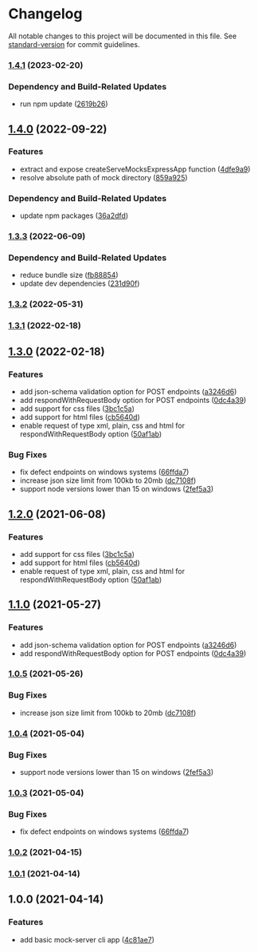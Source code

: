 # Changelog

All notable changes to this project will be documented in this file. See [standard-version](https://github.com/conventional-changelog/standard-version) for commit guidelines.

### [1.4.1](https://github.com/diva-e/servemocks/compare/v1.4.0...v1.4.1) (2023-02-20)


### Dependency and Build-Related Updates

* run npm update ([2619b26](https://github.com/diva-e/servemocks/commit/2619b26ee94d449cc6785229c8c900e39d8e8e8a))

## [1.4.0](https://github.com/diva-e/servemocks/compare/v1.3.3...v1.4.0) (2022-09-22)


### Features

* extract and expose createServeMocksExpressApp function ([4dfe9a9](https://github.com/diva-e/servemocks/commit/4dfe9a9eab2535c5db8ea47899cbf427c004fd1d))
* resolve absolute path of mock directory ([859a925](https://github.com/diva-e/servemocks/commit/859a925ce33c5a47ae4050c6a75cdac9d7d7bbd0))


### Dependency and Build-Related Updates

* update npm packages ([36a2dfd](https://github.com/diva-e/servemocks/commit/36a2dfdd8093221555baefa7ab62409518dfa7c9))

### [1.3.3](https://github.com/diva-e/servemocks/compare/v1.3.2...v1.3.3) (2022-06-09)


### Dependency and Build-Related Updates

* reduce bundle size ([fb88854](https://github.com/diva-e/servemocks/commit/fb888543e7049fd2db0e2853902dcb431ddb9da8))
* update dev dependencies ([231d90f](https://github.com/diva-e/servemocks/commit/231d90fa29baad0206141c03aefe8dc5180e16c3))

### [1.3.2](https://github.com/diva-e/servemocks/compare/v1.3.1...v1.3.2) (2022-05-31)

### [1.3.1](https://github.com/diva-e/servemocks/compare/v1.3.0...v1.3.1) (2022-02-18)

## [1.3.0](https://github.com/diva-e/servemocks/compare/v1.0.0...v1.3.0) (2022-02-18)


### Features

* add json-schema validation option for POST endpoints ([a3246d6](https://github.com/diva-e/servemocks/commit/a3246d68023c5b5304461635bd7f646a94d7cd4e))
* add respondWithRequestBody option for POST endpoints ([0dc4a39](https://github.com/diva-e/servemocks/commit/0dc4a394dbac02287ef1fe350f734ecff40fdbf0))
* add support for css files ([3bc1c5a](https://github.com/diva-e/servemocks/commit/3bc1c5a0fa2e805b3f8446c8ac40140b4e93e230))
* add support for html files ([cb5640d](https://github.com/diva-e/servemocks/commit/cb5640d4e724cf873819a3cc9d46ea8749fc6f48))
* enable request of type xml, plain, css and html  for respondWithRequestBody option ([50af1ab](https://github.com/diva-e/servemocks/commit/50af1ab7ccfe2ab90a3ba3ce6fe926be3a28bfaa))


### Bug Fixes

* fix defect endpoints on windows systems ([66ffda7](https://github.com/diva-e/servemocks/commit/66ffda707174efd8a6720b291392873d709ffa2c))
* increase json size limit from 100kb to 20mb ([dc7108f](https://github.com/diva-e/servemocks/commit/dc7108f8d93e7ab2cac6e6e534f18ba173c660e7))
* support node versions lower than 15 on windows ([2fef5a3](https://github.com/diva-e/servemocks/commit/2fef5a37c65d05eaa29664c8e3f5e039836947cf))

## [1.2.0](https://github.com/diva-e/servemocks/compare/v1.1.0...v1.2.0) (2021-06-08)

### Features

* add support for css files ([3bc1c5a](https://github.com/diva-e/servemocks/commit/3bc1c5a0fa2e805b3f8446c8ac40140b4e93e230))
* add support for html files ([cb5640d](https://github.com/diva-e/servemocks/commit/cb5640d4e724cf873819a3cc9d46ea8749fc6f48))
* enable request of type xml, plain, css and html  for respondWithRequestBody option ([50af1ab](https://github.com/diva-e/servemocks/commit/50af1ab7ccfe2ab90a3ba3ce6fe926be3a28bfaa))

## [1.1.0](https://github.com/diva-e/servemocks/compare/v1.0.5...v1.1.0) (2021-05-27)

### Features

* add json-schema validation option for POST endpoints ([a3246d6](https://github.com/diva-e/servemocks/commit/a3246d68023c5b5304461635bd7f646a94d7cd4e))
* add respondWithRequestBody option for POST endpoints ([0dc4a39](https://github.com/diva-e/servemocks/commit/0dc4a394dbac02287ef1fe350f734ecff40fdbf0))

### [1.0.5](https://github.com/diva-e/servemocks/compare/v1.0.4...v1.0.5) (2021-05-26)

### Bug Fixes

* increase json size limit from 100kb to 20mb ([dc7108f](https://github.com/diva-e/servemocks/commit/dc7108f8d93e7ab2cac6e6e534f18ba173c660e7))

### [1.0.4](https://github.com/diva-e/servemocks/compare/v1.0.3...v1.0.4) (2021-05-04)

### Bug Fixes

* support node versions lower than 15 on windows ([2fef5a3](https://github.com/diva-e/servemocks/commit/2fef5a37c65d05eaa29664c8e3f5e039836947cf))

### [1.0.3](https://github.com/diva-e/servemocks/compare/v1.0.2...v1.0.3) (2021-05-04)

### Bug Fixes

* fix defect endpoints on windows systems ([66ffda7](https://github.com/diva-e/servemocks/commit/66ffda707174efd8a6720b291392873d709ffa2c))

### [1.0.2](https://github.com/diva-e/servemocks/compare/v1.0.1...v1.0.2) (2021-04-15)

### [1.0.1](https://github.com/diva-e/servemocks/compare/v1.0.0...v1.0.1) (2021-04-14)

## 1.0.0 (2021-04-14)

### Features

* add basic mock-server cli app ([4c81ae7](https://github.com/eisverticker/servemocks/commit/4c81ae7940191746b7844f672454eedfe54a4d27))
